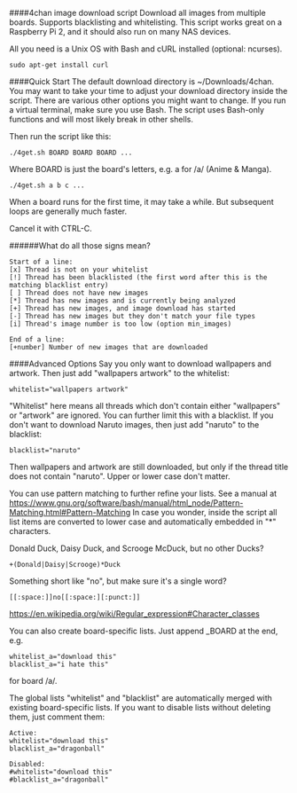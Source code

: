 ####4chan image download script
Download all images from multiple boards. Supports blacklisting and whitelisting. This script works great on a Raspberry Pi 2, and it should also run on many NAS devices.

All you need is a Unix OS with Bash and cURL installed (optional: ncurses).
```
sudo apt-get install curl
```
####Quick Start
The default download directory is ~/Downloads/4chan.
You may want to take your time to adjust your download directory inside the script. There are various other options you might want to change.
If you run a virtual terminal, make sure you use Bash. The script uses Bash-only functions and will most likely break in other shells.

Then run the script like this:
```
./4get.sh BOARD BOARD BOARD ...
```
Where BOARD is just the board's letters, e.g. a for /a/ (Anime & Manga).
```
./4get.sh a b c ...
```
When a board runs for the first time, it may take a while. But subsequent loops are generally much faster.

Cancel it with CTRL-C.

######What do all those signs mean?
```
Start of a line:
[x] Thread is not on your whitelist
[!] Thread has been blacklisted (the first word after this is the matching blacklist entry)
[ ] Thread does not have new images
[*] Thread has new images and is currently being analyzed
[+] Thread has new images, and image download has started
[-] Thread has new images but they don't match your file types
[i] Thread's image number is too low (option min_images)

End of a line:
[+number] Number of new images that are downloaded
```

####Advanced Options
Say you only want to download wallpapers and artwork.
Then just add "wallpapers artwork" to the whitelist:
```
whitelist="wallpapers artwork"
```
"Whitelist" here means all threads which don't contain either "wallpapers" or "artwork" are ignored.
You can further limit this with a blacklist. If you don't want to download Naruto images, then just add "naruto" to the blacklist:
```
blacklist="naruto"
```
Then wallpapers and artwork are still downloaded, but only if the thread title does not contain "naruto".
Upper or lower case don't matter.

You can use pattern matching to further refine your lists. See a manual at
https://www.gnu.org/software/bash/manual/html_node/Pattern-Matching.html#Pattern-Matching
In case you wonder, inside the script all list items are converted to lower case and automatically embedded in "*" characters.

Donald Duck, Daisy Duck, and Scrooge McDuck, but no other Ducks?
```
+(Donald|Daisy|Scrooge)*Duck
```
Something short like "no", but make sure it's a single word?
```
[[:space:]]no[[:space:][:punct:]]
```
https://en.wikipedia.org/wiki/Regular_expression#Character_classes

You can also create board-specific lists. Just append _BOARD at the end, e.g.
```
whitelist_a="download this"
blacklist_a="i hate this"
```
for board /a/.

The global lists "whitelist" and "blacklist" are automatically merged with existing board-specific lists.
If you want to disable lists without deleting them, just comment them:
```
Active:
whitelist="download this"
blacklist_a="dragonball"

Disabled:
#whitelist="download this"
#blacklist_a="dragonball"
```
